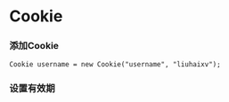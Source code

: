 # Cookie

### 添加Cookie

```
Cookie username = new Cookie("username", "liuhaixv");
```

### 设置有效期




